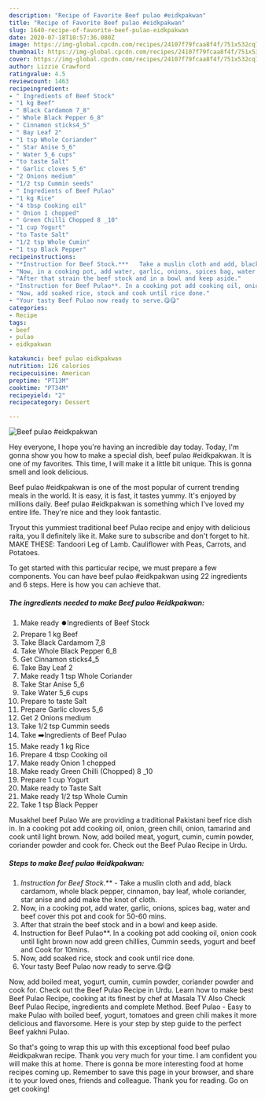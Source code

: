 ```yaml
---
description: "Recipe of Favorite Beef pulao #eidkpakwan"
title: "Recipe of Favorite Beef pulao #eidkpakwan"
slug: 1640-recipe-of-favorite-beef-pulao-eidkpakwan
date: 2020-07-18T10:57:36.080Z
image: https://img-global.cpcdn.com/recipes/24107f79fcaa8f4f/751x532cq70/beef-pulao-eidkpakwan-recipe-main-photo.jpg
thumbnail: https://img-global.cpcdn.com/recipes/24107f79fcaa8f4f/751x532cq70/beef-pulao-eidkpakwan-recipe-main-photo.jpg
cover: https://img-global.cpcdn.com/recipes/24107f79fcaa8f4f/751x532cq70/beef-pulao-eidkpakwan-recipe-main-photo.jpg
author: Lizzie Crawford
ratingvalue: 4.5
reviewcount: 1463
recipeingredient:
- " Ingredients of Beef Stock"
- "1 kg Beef"
- " Black Cardamom 7_8"
- " Whole Black Pepper 6_8"
- " Cinnamon sticks4_5"
- " Bay Leaf 2"
- "1 tsp Whole Coriander"
- " Star Anise 5_6"
- " Water 5_6 cups"
- "to taste Salt"
- " Garlic cloves 5_6"
- "2 Onions medium"
- "1/2 tsp Cummin seeds"
- " Ingredients of Beef Pulao"
- "1 kg Rice"
- "4 tbsp Cooking oil"
- " Onion 1 chopped"
- " Green Chilli Chopped 8 _10"
- "1 cup Yogurt"
- "to Taste Salt"
- "1/2 tsp Whole Cumin"
- "1 tsp Black Pepper"
recipeinstructions:
- "*Instruction for Beef Stock.***   Take a muslin cloth and add, black cardamom, whole black pepper, cinnamon, bay leaf, whole coriander, star anise and add make the knot of cloth."
- "Now, in a cooking pot, add water, garlic, onions, spices bag, water and beef cover this pot and cook for 50-60 mins."
- "After that strain the beef stock and in a bowl and keep aside."
- "Instruction for Beef Pulao**. In a cooking pot add cooking oil, onion cook until light brown now add green chillies, Cummin seeds, yogurt and beef and Cook for 10mins."
- "Now, add soaked rice, stock and cook until rice done."
- "Your tasty Beef Pulao now ready to serve.😋😋"
categories:
- Recipe
tags:
- beef
- pulao
- eidkpakwan

katakunci: beef pulao eidkpakwan 
nutrition: 126 calories
recipecuisine: American
preptime: "PT13M"
cooktime: "PT34M"
recipeyield: "2"
recipecategory: Dessert

---
```



![Beef pulao #eidkpakwan](https://img-global.cpcdn.com/recipes/24107f79fcaa8f4f/751x532cq70/beef-pulao-eidkpakwan-recipe-main-photo.jpg)

Hey everyone, I hope you're having an incredible day today. Today, I'm gonna show you how to make a special dish, beef pulao #eidkpakwan. It is one of my favorites. This time, I will make it a little bit unique. This is gonna smell and look delicious.

Beef pulao #eidkpakwan is one of the most popular of current trending meals in the world. It is easy, it is fast, it tastes yummy. It's enjoyed by millions daily. Beef pulao #eidkpakwan is something which I've loved my entire life. They're nice and they look fantastic.

Tryout this yummiest traditional beef Pulao recipe and enjoy with delicious raita, you ll definitely like it. Make sure to subscribe and don&#39;t forget to hit. MAKE THESE: Tandoori Leg of Lamb. Cauliflower with Peas, Carrots, and Potatoes.


To get started with this particular recipe, we must prepare a few components. You can have beef pulao #eidkpakwan using 22 ingredients and 6 steps. Here is how you can achieve that.

<!--inarticleads1-->

##### The ingredients needed to make Beef pulao #eidkpakwan:

1. Make ready  ⏺️Ingredients of Beef Stock
1. Prepare 1 kg Beef
1. Take  Black Cardamom 7_8
1. Take  Whole Black Pepper 6_8
1. Get  Cinnamon sticks4_5
1. Take  Bay Leaf 2
1. Make ready 1 tsp Whole Coriander
1. Take  Star Anise 5_6
1. Take  Water 5_6 cups
1. Prepare to taste Salt
1. Prepare  Garlic cloves 5_6
1. Get 2 Onions medium
1. Take 1/2 tsp Cummin seeds
1. Take  ➡️Ingredients of Beef Pulao
1. Make ready 1 kg Rice
1. Prepare 4 tbsp Cooking oil
1. Make ready  Onion 1 chopped
1. Make ready  Green Chilli (Chopped) 8 _10
1. Prepare 1 cup Yogurt
1. Make ready to Taste Salt
1. Make ready 1/2 tsp Whole Cumin
1. Take 1 tsp Black Pepper


Musakhel beef Pulao We are providing a traditional Pakistani beef rice dish in. In a cooking pot add cooking oil, onion, green chili, onion, tamarind and cook until light brown. Now, add boiled meat, yogurt, cumin, cumin powder, coriander powder and cook for. Check out the Beef Pulao Recipe in Urdu. 

<!--inarticleads2-->

##### Steps to make Beef pulao #eidkpakwan:

1. *Instruction for Beef Stock.***  -  Take a muslin cloth and add, black cardamom, whole black pepper, cinnamon, bay leaf, whole coriander, star anise and add make the knot of cloth.
1. Now, in a cooking pot, add water, garlic, onions, spices bag, water and beef cover this pot and cook for 50-60 mins.
1. After that strain the beef stock and in a bowl and keep aside.
1. Instruction for Beef Pulao**. In a cooking pot add cooking oil, onion cook until light brown now add green chillies, Cummin seeds, yogurt and beef and Cook for 10mins.
1. Now, add soaked rice, stock and cook until rice done.
1. Your tasty Beef Pulao now ready to serve.😋😋


Now, add boiled meat, yogurt, cumin, cumin powder, coriander powder and cook for. Check out the Beef Pulao Recipe in Urdu. Learn how to make best Beef Pulao Recipe, cooking at its finest by chef at Masala TV Also Check Beef Pulao Recipe, ingredients and complete Method. Beef Pulao - Easy to make Pulao with boiled beef, yogurt, tomatoes and green chili makes it more delicious and flavorsome. Here is your step by step guide to the perfect Beef yakhni Pulao. 

So that's going to wrap this up with this exceptional food beef pulao #eidkpakwan recipe. Thank you very much for your time. I am confident you will make this at home. There is gonna be more interesting food at home recipes coming up. Remember to save this page in your browser, and share it to your loved ones, friends and colleague. Thank you for reading. Go on get cooking!
